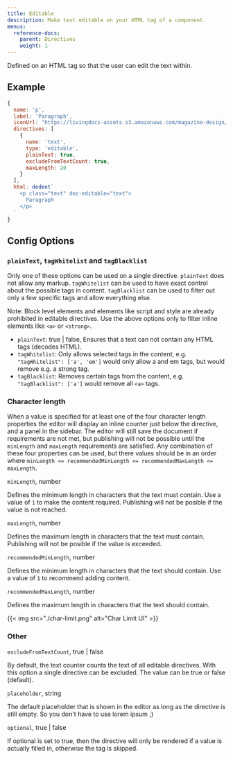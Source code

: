 ```yaml
---
title: Editable
description: Make text editable on your HTML tag of a component.
menus:
  reference-docs:
    parent: Directives
    weight: 1
---
```


Defined on an HTML tag so that the user can edit the text within.

## Example
```js
{
  name: 'p',
  label: 'Paragraph',
  iconUrl: "https://livingdocs-assets.s3.amazonaws.com/magazine-design/assets/images/icons-components/icon_text.svg",
  directives: [
    {
      name: 'text',
      type: 'editable',
      plainText: true,
      excludeFromTextCount: true,
      maxLength: 20
    }
  ],
  html: dedent`
    <p class="text" doc-editable="text">
      Paragraph
    </p>
  `
}
```

## Config Options

### `plainText`, `tagWhitelist` and `tagBlacklist`

Only one of these options can be used on a single directive. `plainText` does not allow any markup. `tagWhitelist` can be used to have exact control about the possible tags in content. `tagBlacklist` can be used to filter out only a few specific tags and allow everything else.

Note: Block level elements and elements like script and style are already prohibited in editable directives. Use the above options only to filter inline elements like `<a>` or `<strong>`.

- `plainText`: true | false, Ensures that a text can not contain any HTML tags (decodes HTML).
- `tagWhitelist`: Only allows selected tags in the content, e.g. `"tagWhitelist": ['a', 'em']` would only allow a and em tags, but would remove e.g. a strong tag.
- `tagBlacklist`: Removes certain tags from the content, e.g. `"tagBlacklist": ['a']` would remove all `<a>` tags.

### Character length

When a value is specified for at least one of the four character length properties the editor will display an inline counter just below the directive, and a panel in the sidebar. The editor will still save the document if requirements are not met, but publishing will not be possible until the `minLength` and `maxLength` requirements are satisfied. Any combination of these four properties can be used, but there values should be in an order where `minLength <= recommendedMinLength <= recommendedMaxLength <= maxLength`.

`minLength`, number

Defines the minimum length in characters that the text must contain. Use a value of `1` to make the content required. Publishing will not be posible if the value is not reached.

`maxLength`, number

Defines the maximum length in characters that the text must contain. Publishing will not be posible if the value is exceeded.

`recommendedMinLength`, number

Defines the minimum length in characters that the text should contain. Use a value of `1` to recommend adding content.

`recommendedMaxLength`, number

Defines the maximum length in characters that the text should contain.

{{< img src="./char-limit.png" alt="Char Limit UI" >}}

### Other

`excludeFromTextCount`, true | false

By default, the text counter counts the text of all editable directives. With this option a single directive can be excluded. The value can be true or false (default).

`placeholder`, string

The default placeholder that is shown in the editor as long as the directive is still empty. So you don't have to use lorem ipsum ;)

`optional`, true | false

If optional is set to true, then the directive will only be rendered if a value is actually filled in, otherwise the tag is skipped.

